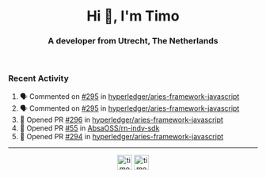 <h1 align="center">Hi 👋, I'm Timo</h1>
<h3 align="center">A developer from Utrecht, The Netherlands</h3>
<br/>
<!-- https://github.com/rahuldkjain/github-profile-readme-generator --!>

<!--  <p align="left"><img src="https://github-readme-stats.vercel.app/api?username=timoglastra&show_icons=true&count_private=true&" alt="timoglastra" /></p> --!>

<!--
Github language stats
<p align="left"><img src="https://github-readme-stats.vercel.app/api/top-langs/?username=timoglastra&layout=compact" alt="timoglastra" /><p>
-->

<!-- Codestats language stats -->
<!-- <p align="left"><img src="https://codestats-readme.vercel.app/api/top-langs/?username=timoglastra&layout=compact&language_count=12" alt="timoglastra" /><p>    --!>
  
<h3>Recent Activity</h3>

<!--START_SECTION:activity-->
1. 🗣 Commented on [#295](https://github.com/hyperledger/aries-framework-javascript/issues/295) in [hyperledger/aries-framework-javascript](https://github.com/hyperledger/aries-framework-javascript)
2. 🗣 Commented on [#295](https://github.com/hyperledger/aries-framework-javascript/issues/295) in [hyperledger/aries-framework-javascript](https://github.com/hyperledger/aries-framework-javascript)
3. 💪 Opened PR [#296](https://github.com/hyperledger/aries-framework-javascript/pull/296) in [hyperledger/aries-framework-javascript](https://github.com/hyperledger/aries-framework-javascript)
4. 💪 Opened PR [#55](https://github.com/AbsaOSS/rn-indy-sdk/pull/55) in [AbsaOSS/rn-indy-sdk](https://github.com/AbsaOSS/rn-indy-sdk)
5. 💪 Opened PR [#294](https://github.com/hyperledger/aries-framework-javascript/pull/294) in [hyperledger/aries-framework-javascript](https://github.com/hyperledger/aries-framework-javascript)
<!--END_SECTION:activity-->

---

<p align="center">
<a href="https://twitter.com/timoglastra" target="blank"><img align="center" src="https://cdn.jsdelivr.net/npm/simple-icons@3.0.1/icons/twitter.svg" alt="timoglastra" height="30" width="30" /></a>
<a href="https://linkedin.com/in/timoglastra" target="blank"><img align="center" src="https://cdn.jsdelivr.net/npm/simple-icons@3.0.1/icons/linkedin.svg" alt="timoglastra" height="30" width="30" /></a>
</p>



